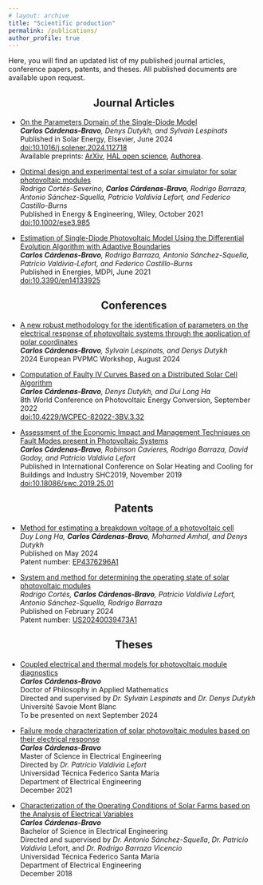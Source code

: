 ```yaml
---
# layout: archive
title: "Scientific production"
permalink: /publications/
author_profile: true
---
```


Here, you will find an updated list of my published journal articles, conference papers, patents, and theses. All published documents are available upon request.

<h2><center> 
  Journal Articles 
</center></h2>

- <u> On the Parameters Domain of the Single-Diode Model </u> <br>
*<b>Carlos Cárdenas-Bravo</b>, Denys Dutykh, and Sylvain Lespinats* <br>
Published in Solar Energy, Elsevier, June 2024 <br>
<a href="https://doi.org/10.1016/j.solener.2024.112718" target="_blank">doi:10.1016/j.solener.2024.112718 </a> <br> 
Available preprints: <a href="https://arxiv.org/abs/2407.07108#" target="_blank"> ArXiv</a>, <a href="https://hal.science/hal-04622649" target="_blank"> HAL open science</a>, <a href="https://www.authorea.com/users/797418/articles/1139566-on-the-parameters-domain-of-the-single-diode-model" target="_blank"> Authorea</a>. 

- <u> Optimal design and experimental test of a solar simulator for solar photovoltaic modules </u> <br>
*Rodrigo Cortés-Severino, <b>Carlos Cárdenas-Bravo</b>, Rodrigo Barraza, Antonio Sánchez-Squella, Patricio Valdivia Lefort, and Federico Castillo-Burns* <br>
Published in Energy & Engineering, Wiley, October 2021 <br> 
<a href=" https://doi.org/10.1002/ese3.985" target="_blank"> doi:10.1002/ese3.985 </a>  <br> 

- <u> Estimation of Single-Diode Photovoltaic Model Using the Differential Evolution Algorithm with Adaptive Boundaries </u> <br>
*<b>Carlos Cárdenas-Bravo</b>, Rodrigo Barraza, Antonio Sánchez-Squella, Patricio Valdivia-Lefort, and Federico Castillo-Burns* <br>
Published in Energies, MDPI, June 2021 <br> 
<a href="https://doi.org/10.3390/en14133925" target="_blank"> doi:10.3390/en14133925 </a> 

<h2><center> Conferences </center></h2>

- <u> A new robust methodology for the identification of parameters on the electrical response of photovoltaic systems through the application of polar coordinates </u> <br>
  *<b> Carlos Cárdenas-Bravo</b>, Sylvain Lespinats, and Denys Dutykh* <br>
  2024 European PVPMC Workshop, August 2024 <br>
  <!-- <a href="https://doi.org/10.4229/WCPEC-82022-3BV.3.32"> doi:10.4229/WCPEC-82022-3BV.3.32 </a>  -->

- <u> Computation of Faulty IV Curves Based on a Distributed Solar Cell Algorithm </u> <br>
  *<b> Carlos Cárdenas-Bravo</b>, Denys Dutykh, and Dui Long Ha* <br>
  8th World Conference on Photovoltaic Energy Conversion, September 2022 <br>
  <a href="https://doi.org/10.4229/WCPEC-82022-3BV.3.32"> doi:10.4229/WCPEC-82022-3BV.3.32 </a> 

- <u> Assessment of the Economic Impact and Management Techniques on Fault Modes present in Photovoltaic Systems </u> <br>
  *<b> Carlos Cárdenas-Bravo</b>, Robinson Cavieres, Rodrigo Barraza, David Godoy, and Patricio Valdivia Lefort* <br>
  Published in International Conference on Solar Heating and Cooling for Buildings and Industry SHC2019, November 2019 <br>
  <a href="https://doi.org/10.18086/swc.2019.25.01"> doi:10.18086/swc.2019.25.01 </a> 

<h2><center> Patents </center></h2>

- <u> Method for estimating a breakdown voltage of a photovoltaic cell </u> <br>
*Duy Long Ha, <b>Carlos Cárdenas-Bravo</b>, Mohamed Amhal, and Denys Dutykh* <br>
Published on May 2024 <br>
Patent number: <a href="https://patents.google.com/patent/EP4376296A1/en?q=(dutykh+cardenas)&oq=dutykh+cardenas" target="_blank"> EP4376296A1 </a>

- <u> System and method for determining the operating state of solar photovoltaic modules </u> <br> 
*Rodrigo Cortés, <b>Carlos Cárdenas-Bravo</b>, Patricio Valdivia Lefort, Antonio Sánchez-Squella, Rodrigo Barraza* <br>
Published on February 2024 <br>
Patent number: <a href="https://patents.google.com/patent/US20240039473A1/en" target="_blank"> US20240039473A1 </a>

<h2><center> Theses </center></h2>

- <u> Coupled electrical and thermal models for photovoltaic module diagnostics </u> <br>
  *<b>Carlos Cárdenas-Bravo</b>* <br>
  Doctor of Philosophy in Applied Mathematics <br>
  Directed and supervised by *Dr. Sylvain Lespinats* and *Dr. Denys Dutykh* <br>
  Université Savoie Mont Blanc <br>
  To be presented on next September 2024

- <u> Failure mode characterization of solar photovoltaic modules based on their electrical response </u> <br>
  *<b>Carlos Cárdenas-Bravo</b>* <br>
  Master of Science in Electrical Engineering <br>
  Directed by *Dr. Patricio Valdivia Lefort* <br>
  Universidad Técnica Federico Santa María <br>
  Department of Electrical Engineering <br>
  December 2021

- <u> Characterization of the Operating Conditions of Solar Farms based on the Analysis of Electrical Variables </u> <br>
  *<b>Carlos Cárdenas-Bravo</b>* <br>
  Bachelor of Science in Electrical Engineering <br>
  Directed and supervised by *Dr. Antonio Sánchez-Squella*, *Dr. Patricio Valdivia* Lefort, and *Dr. Rodrigo Barraza Vicencio* <br>
  Universidad Técnica Federico Santa María <br>
  Department of Electrical Engineering <br>
  December 2018
